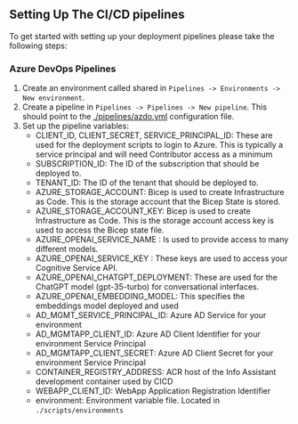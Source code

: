 ## Setting Up The CI/CD pipelines

To get started with setting up your deployment pipelines please take the following steps:

### Azure DevOps Pipelines

1. Create an environment called shared in `Pipelines -> Environments -> New environment`.
2. Create a pipeline in `Pipelines -> Pipelines -> New pipeline`. This should point to the [./pipelines/azdo.yml](./pipelines/azdo.yml) configuration file.
3. Set up the pipeline variables:
    - CLIENT_ID, CLIENT_SECRET, SERVICE_PRINCIPAL_ID: These are used for the deployment scripts to login to Azure. This is typically a service principal and will need Contributor access as a minimum
    - SUBSCRIPTION_ID: The ID of the subscription that should be deployed to.
    - TENANT_ID: The ID of the tenant that should be deployed to.
    - AZURE_STORAGE_ACCOUNT: Bicep is used to create Infrastructure as Code. This is the storage account that the Bicep State is stored.
    - AZURE_STORAGE_ACCOUNT_KEY: Bicep is used to create Infrastructure as Code. This is the storage account access key is used to access the Bicep state file.
    - AZURE_OPENAI_SERVICE_NAME : Is used to provide  access to many different models.
    - AZURE_OPENAI_SERVICE_KEY : These keys are used to access your Cognitive Service API.
    - AZURE_OPENAI_CHATGPT_DEPLOYMENT: These are used for the ChatGPT model (gpt-35-turbo) for conversational interfaces.
    - AZURE_OPENAI_EMBEDDING_MODEL: This specifies the embeddings model deployed and used
    - AD_MGMT_SERVICE_PRINCIPAL_ID: Azure AD Service for your environment
    - AD_MGMTAPP_CLIENT_ID: Azure AD Client Identifier for your environment Service Principal
    - AD_MGMTAPP_CLIENT_SECRET: Azure AD Client Secret for your environment Service Principal
    - CONTAINER_REGISTRY_ADDRESS: ACR host of the Info Assistant development container used by CICD
    - WEBAPP_CLIENT_ID: WebApp Application Registration Identifier
    - environment: Environment variable file. Located in `./scripts/environments`
